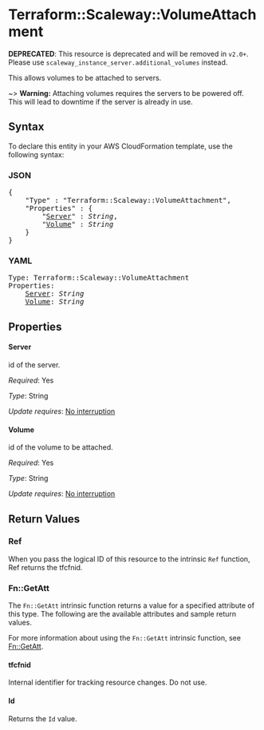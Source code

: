 # Terraform::Scaleway::VolumeAttachment

**DEPRECATED**: This resource is deprecated and will be removed in `v2.0+`.
Please use `scaleway_instance_server.additional_volumes` instead.

This allows volumes to be attached to servers.

~> **Warning:** Attaching volumes requires the servers to be powered off. This will lead to downtime if the server is already in use.

## Syntax

To declare this entity in your AWS CloudFormation template, use the following syntax:

### JSON

<pre>
{
    "Type" : "Terraform::Scaleway::VolumeAttachment",
    "Properties" : {
        "<a href="#server" title="Server">Server</a>" : <i>String</i>,
        "<a href="#volume" title="Volume">Volume</a>" : <i>String</i>
    }
}
</pre>

### YAML

<pre>
Type: Terraform::Scaleway::VolumeAttachment
Properties:
    <a href="#server" title="Server">Server</a>: <i>String</i>
    <a href="#volume" title="Volume">Volume</a>: <i>String</i>
</pre>

## Properties

#### Server

id of the server.

_Required_: Yes

_Type_: String

_Update requires_: [No interruption](https://docs.aws.amazon.com/AWSCloudFormation/latest/UserGuide/using-cfn-updating-stacks-update-behaviors.html#update-no-interrupt)

#### Volume

id of the volume to be attached.

_Required_: Yes

_Type_: String

_Update requires_: [No interruption](https://docs.aws.amazon.com/AWSCloudFormation/latest/UserGuide/using-cfn-updating-stacks-update-behaviors.html#update-no-interrupt)

## Return Values

### Ref

When you pass the logical ID of this resource to the intrinsic `Ref` function, Ref returns the tfcfnid.

### Fn::GetAtt

The `Fn::GetAtt` intrinsic function returns a value for a specified attribute of this type. The following are the available attributes and sample return values.

For more information about using the `Fn::GetAtt` intrinsic function, see [Fn::GetAtt](https://docs.aws.amazon.com/AWSCloudFormation/latest/UserGuide/intrinsic-function-reference-getatt.html).

#### tfcfnid

Internal identifier for tracking resource changes. Do not use.

#### Id

Returns the <code>Id</code> value.

